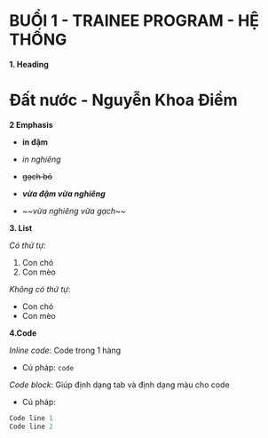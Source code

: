 # BUỔI 1 - TRAINEE PROGRAM - HỆ THỐNG

**1. Heading**

# Đất nước - Nguyễn Khoa Điềm

**2 Emphasis**

  - **in đậm**

  - *in nghiêng*

  - ~~gạch bỏ~~

  - ***vừa đậm vừa nghiêng***

  - *~~vừa nghiêng vừa gạch*~~


**3. List**

*Có thứ tự*: 

1. Con chó
2. Con mèo

*Không có thứ tự*:
- Con chó
- Con mèo

**4.Code**

*Inline code*: Code trong 1 hàng

- Cú pháp: `code`

*Code block*: Giúp định dạng tab và định dạng màu cho code

- Cú pháp: 
``` c++
Code line 1
Code line 2
```